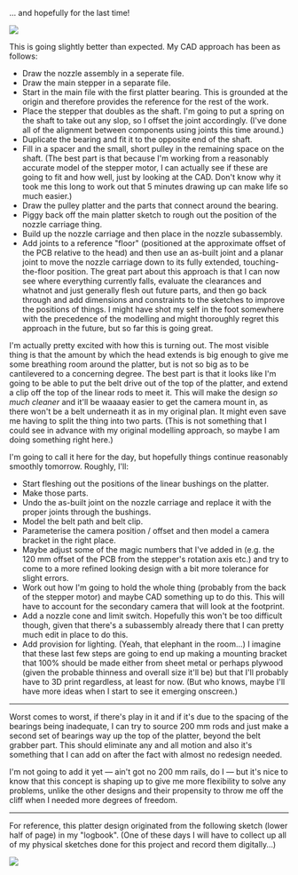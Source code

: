 … and hopefully for the last time!

![](Screenshot%202024-08-26%20at%2020.50.21.png)

This is going slightly better than expected. My CAD approach has been as follows:

- Draw the nozzle assembly in a seperate file.
- Draw the main stepper in a separate file.
- Start in the main file with the first platter bearing. This is grounded at the origin and therefore provides the reference for the rest of the work.
- Place the stepper that doubles as the shaft. I'm going to put a spring on the shaft to take out any slop, so I offset the joint accordingly. (I've done all of the alignment between components using joints this time around.)
- Duplicate the bearing and fit it to the opposite end of the shaft.
- Fill in a spacer and the small, short pulley in the remaining space on the shaft. (The best part is that because I'm working from a reasonably accurate model of the stepper motor, I can actually see if these are going to fit and how well, just by looking at the CAD. Don't know why it took me this long to work out that 5 minutes drawing up can make life so much easier.)
- Draw the pulley platter and the parts that connect around the bearing.
- Piggy back off the main platter sketch to rough out the position of the nozzle carriage thing.
- Build up the nozzle carriage and then place in the nozzle subassembly.
- Add joints to a reference "floor" (positioned at the approximate offset of the PCB relative to the head) and then use an as-built joint and a planar joint to move the nozzle carriage down to its fully extended, touching-the-floor position.
The great part about this approach is that I can now see where everything currently falls, evaluate the clearances and whatnot and just generally flesh out future parts, and then go back through and add dimensions and constraints to the sketches to improve the positions of things. I might have shot my self in the foot somewhere with the precedence of the modelling and might thoroughly regret this approach in the future, but so far this is going great.

I'm actually pretty excited with how this is turning out. The most visible thing is that the amount by which the head extends is big enough to give me some breathing room around the platter, but is not so big as to be cantilevered to a concerning degree. The best part is that it looks like I'm going to be able to put the belt drive out of the top of the platter, and extend a clip off the top of the linear rods to meet it. This will make the design *so much cleaner* and it'll be waaaay easier to get the camera mount in, as there won't be a belt underneath it as in my original plan. It might even save me having to split the thing into two parts. (This is not something that I could see in advance with my original modelling approach, so maybe I am doing something right here.)

I'm going to call it here for the day, but hopefully things continue reasonably smoothly tomorrow. Roughly, I'll:

- Start fleshing out the positions of the linear bushings on the platter.
- Make those parts.
- Undo the as-built joint on the nozzle carriage and replace it with the proper joints through the bushings.
- Model the belt path and belt clip.
- Parameterise the camera position / offset and then model a camera bracket in the right place.
- Maybe adjust some of the magic numbers that I've added in (e.g. the 120 mm offset of the PCB from the stepper's rotation axis etc.) and try to come to a more refined looking design with a bit more tolerance for slight errors.
- Work out how I'm going to hold the whole thing (probably from the back of the stepper motor) and maybe CAD something up to do this. This will have to account for the secondary camera that will look at the footprint.
- Add a nozzle cone and limit switch. Hopefully this won't be too difficult though, given that there's a subassembly already there that I can pretty much edit in place to do this.
- Add provision for lighting. (Yeah, that elephant in the room…)
I imagine that these last few steps are going to end up making a mounting bracket that 100% should be made either from sheet metal or perhaps plywood (given the probable thinness and overall size it'll be) but that I'll probably have to 3D print regardless, at least for now. (But who knows, maybe I'll have more ideas when I start to see it emerging onscreen.)

---

Worst comes to worst, if there's play in it and if it's due to the spacing of the bearings being inadequate, I can try to source 200 mm rods and just make a second set of bearings way up the top of the platter, beyond the belt grabber part. This should eliminate any and all motion and also it's something that I can add on after the fact with almost no redesign needed.

I'm not going to add it yet — ain't got no 200 mm rails, do I — but it's nice to know that this concept is shaping up to give me more flexibility to solve any problems, unlike the other designs and their propensity to throw me off the cliff when I needed more degrees of freedom.

---

For reference, this platter design originated from the following sketch (lower half of page) in my "logbook". (One of these days I will have to collect up all of my physical sketches done for this project and record them digitally…)

![](Image%202.jpeg)